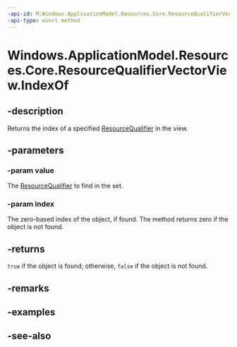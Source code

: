 ```yaml
---
-api-id: M:Windows.ApplicationModel.Resources.Core.ResourceQualifierVectorView.IndexOf(Windows.ApplicationModel.Resources.Core.ResourceQualifier,System.UInt32@)
-api-type: winrt method
---
```


<!-- Method syntax
public bool IndexOf(Windows.ApplicationModel.Resources.Core.ResourceQualifier value, System.UInt32 index)
-->

# Windows.ApplicationModel.Resources.Core.ResourceQualifierVectorView.IndexOf

## -description
Returns the index of a specified [ResourceQualifier](resourcequalifier.md) in the view.

## -parameters
### -param value
The [ResourceQualifier](resourcequalifier.md) to find in the set.

### -param index
The zero-based index of the object, if found. The method returns zero if the object is not found.

## -returns
`true` if the object is found; otherwise, `false` if the object is not found.

## -remarks

## -examples

## -see-also
